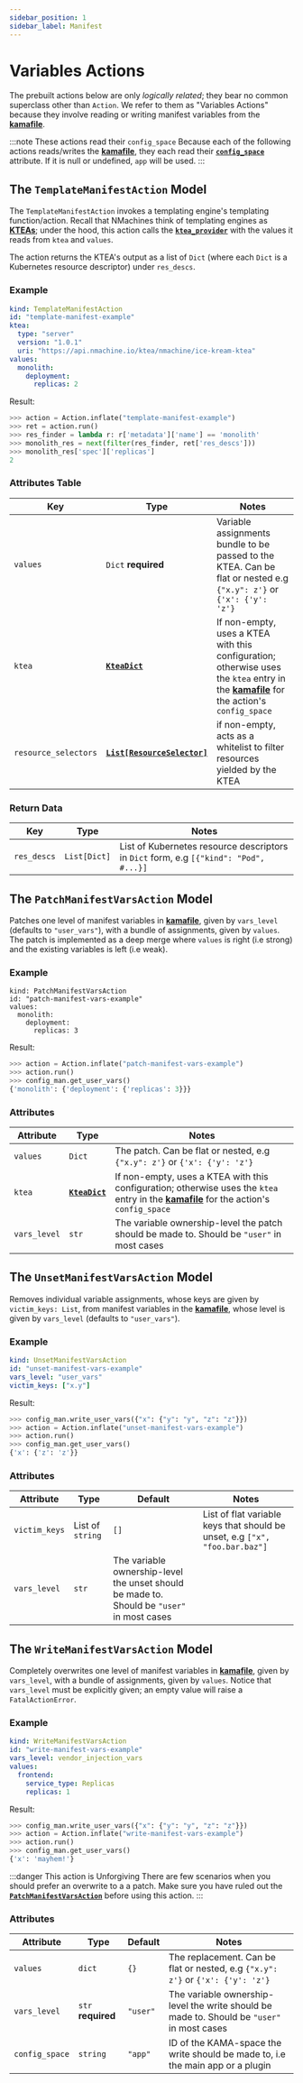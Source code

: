 ```yaml
---
sidebar_position: 1
sidebar_label: Manifest
---
```


# Variables Actions
 
The prebuilt actions below are only _logically related_; they bear no common superclass other than `Action`.
We refer to them as "Variables Actions" because they involve reading or writing manifest variables from the 
**[kamafile](/concepts/kamafile-concept)**.
 
:::note These actions read their `config_space`
Because each of the following actions reads/writes the **[kamafile](/concepts/kamafile-concept)**, 
they each read their **[`config_space`](/concepts/spaces-concept#the-config_space-attribute)** attribute. 
If it is null or undefined, `app` will be used.
:::






## The `TemplateManifestAction` Model

The `TemplateManifestAction` invokes a templating engine's templating function/action. Recall that 
NMachines think of templating engines as **[KTEAs](/concepts/ktea-concept)**; under the hood, 
this action calls the **[`ktea_provider`](/nope)** with the values it reads from `ktea` and `values`.

The action returns the KTEA's output as a list of `Dict` (where each `Dict` is a
 Kubernetes resource descriptor) under `res_descs`.


### Example

```yaml title="examples/descriptors/actions/variables-actions.yaml"
kind: TemplateManifestAction
id: "template-manifest-example"
ktea:
  type: "server"
  version: "1.0.1"
  uri: "https://api.nmachine.io/ktea/nmachine/ice-kream-ktea"
values:
  monolith:
    deployment:
      replicas: 2
```

Result:

```python title="$ python main.py console"
>>> action = Action.inflate("template-manifest-example")
>>> ret = action.run()
>>> res_finder = lambda r: r['metadata']['name'] == 'monolith'
>>> monolith_res = next(filter(res_finder, ret['res_descs']))
>>> monolith_res['spec']['replicas']
2
```


### Attributes Table


| Key         | Type                                                               | Notes                                                                     |
|-------------|--------------------------------------------------------------------|---------------------------------------------------------------------------|
| `values`    | `Dict` **required**                                                | Variable assignments bundle to be passed to the KTEA. Can be flat or nested e.g `{"x.y": z'}` or `{'x': {'y': 'z'}` |
| `ktea`      | **[`KteaDict`](/concepts/ktea-concept#how-kamas-interact-with-kteas)** | If non-empty, uses a KTEA with this configuration; otherwise uses the `ktea` entry in the **[kamafile](/concepts/kamafile-concept)** for the action's `config_space`                            |
| `resource_selectors` | **[`List[ResourceSelector]`](/prebuilt-models/computers/resource-selector)**  | if non-empty, acts as a whitelist to filter resources yielded by the KTEA |


### Return Data

| Key         | Type                                                               | Notes                                                                     |
|-------------|--------------------------------------------------------------------|---------------------------------------------------------------------------|
| `res_descs` | `List[Dict]`  | List of Kubernetes resource descriptors in `Dict` form, e.g `[{"kind": "Pod", #...}]`














## The `PatchManifestVarsAction` Model

Patches one level of manifest variables in **[kamafile](/concepts/kamafile-concept)**, 
given by `vars_level` (defaults to `"user_vars"`), with a bundle of assignments, given by 
`values`. The patch is implemented as a deep merge where `values` is right (i.e strong) 
and the existing variables is left (i.e weak).

### Example

```yamlm title="examples/descriptors/actions/variables-actions.yaml"
kind: PatchManifestVarsAction
id: "patch-manifest-vars-example"
values:
  monolith:
    deployment:
      replicas: 3
```

Result:

```python title="$ python main.py console"
>>> action = Action.inflate("patch-manifest-vars-example")
>>> action.run()
>>> config_man.get_user_vars()
{'monolith': {'deployment': {'replicas': 3}}}
```


### Attributes

| Attribute      | Type                                       | Notes                                                                                      |
|----------------|------------------------------------------|--------------------------------------------------------------------------------------------|
| `values`       | `Dict`                                  | The patch. Can be flat or nested, e.g `{"x.y": z'}` or `{'x': {'y': 'z'}`      |
| `ktea`      | **[`KteaDict`](/concepts/ktea-concept#how-kamas-interact-with-kteas)** | If non-empty, uses a KTEA with this configuration; otherwise uses the `ktea` entry in the **[kamafile](/concepts/kamafile-concept)** for the action's `config_space`                            |
| `vars_level`   | `str` | The variable ownership-level the patch should be made to. Should be `"user"` in most cases |









## The `UnsetManifestVarsAction` Model

Removes individual variable assignments, whose keys are given by `victim_keys: List`,
from manifest variables in the **[kamafile](/concepts/kamafile-concept)**, 
whose level is given by `vars_level` (defaults to `"user_vars"`).


### Example


```yaml title="examples/descriptors/actions/variables-actions.yaml"
kind: UnsetManifestVarsAction
id: "unset-manifest-vars-example"
vars_level: "user_vars"
victim_keys: ["x.y"]
```

Result:

```python title="$ python main.py console"
>>> config_man.write_user_vars({"x": {"y": "y", "z": "z"}})
>>> action = Action.inflate("unset-manifest-vars-example")
>>> action.run()
>>> config_man.get_user_vars()
{'x': {'z': 'z'}}
```


### Attributes


| Attribute      | Type                                     | Default  | Notes                                                                                      |
|----------------|------------------------------------------|----------|--------------------------------------------------------------------------------------------|
| `victim_keys`  | List of `string`                         | `[]`     | List of flat variable keys that should be unset, e.g `["x", "foo.bar.baz"]`                                          |
| `vars_level`   | `str` |  The variable ownership-level the unset should be made to. Should be `"user"` in most cases |



## The `WriteManifestVarsAction` Model


Completely overwrites one level of manifest variables in **[kamafile](/concepts/kamafile-concept)**, 
given by `vars_level`, with a bundle of assignments, given by 
`values`. Notice that `vars_level` must be explicitly given; an empty value will raise a `FatalActionError`.

### Example

```yaml title="examples/descriptors/actions/variables-actions.yaml"
kind: WriteManifestVarsAction
id: "write-manifest-vars-example"
vars_level: vendor_injection_vars
values:
  frontend:
  	service_type: Replicas
    replicas: 1
```

Result:

```python title="$ python main.py console"
>>> config_man.write_user_vars({"x": {"y": "y", "z": "z"}})
>>> action = Action.inflate("write-manifest-vars-example")
>>> action.run()
>>> config_man.get_user_vars()
{'x': 'mayhem!'}
```

:::danger This action is Unforgiving
There are few scenarios when you should prefer an overwrite to a a patch. Make sure you have 
ruled out the **[`PatchManifestVarsAction`](#the-patchmanifestvarsaction-model)** before using this action.
:::



### Attributes


| Attribute      | Type                                     | Default  | Notes                                                                                      |
|----------------|------------------------------------------|----------|--------------------------------------------------------------------------------------------|
| `values`       | `dict`                                   | `{}`     | The replacement. Can be flat or nested, e.g `{"x.y": z'}` or `{'x': {'y': 'z'}`      |
| `vars_level`   | `str` **required** | `"user"` | The variable ownership-level the write should be made to. Should be `"user"` in most cases |
| `config_space` | `string`                                 | `"app"`  | ID of the KAMA-space the write should be made to, i.e the main app or a plugin             |
